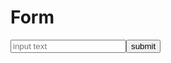 # Form

<form><input type="text" id="one" placeholder="input text"><input type="submit" value="submit"></form>

<script type="text/javascript">
document.querySelector('body').classList.add('markdown-body');
</script>
